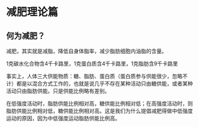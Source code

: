 # 减肥理论篇

## 何为减肥？

减肥，其实就是减脂，降低自身体脂率，减少脂肪细胞内油脂的含量。


1克碳水化合物含4千卡路里，1克蛋白质含4千卡路里，1克脂肪含9千卡路里



事实上，人体三大供能物质：糖、脂肪、蛋白质（蛋白质参与供能很少，忽略不计）都是以混合方式工作的，也就是说几乎不存在某种活动只由糖供能，或者某种活动只由脂肪供能。只是供能比例略有差别。

在低强度活动时，脂肪供能比例相对高，糖供能比例相对低；在高强度活动时，则脂肪供能比例相对低，糖供能比例相对高。这是我们为什么提倡减肥得做中低强度运动的原因，因为中低强度运动脂肪供能比例高。
